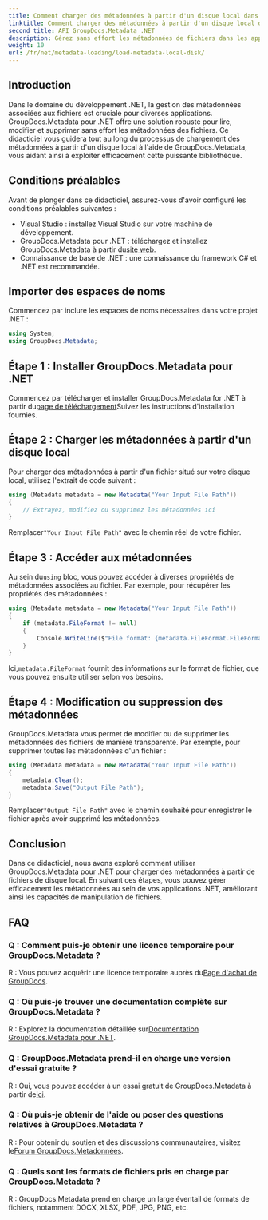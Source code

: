 ```yaml
---
title: Comment charger des métadonnées à partir d'un disque local dans .NET
linktitle: Comment charger des métadonnées à partir d'un disque local dans .NET
second_title: API GroupDocs.Metadata .NET
description: Gérez sans effort les métadonnées de fichiers dans les applications .NET avec GroupDocs.Metadata pour des capacités améliorées de manipulation de fichiers.
weight: 10
url: /fr/net/metadata-loading/load-metadata-local-disk/
---
```

## Introduction
Dans le domaine du développement .NET, la gestion des métadonnées associées aux fichiers est cruciale pour diverses applications. GroupDocs.Metadata pour .NET offre une solution robuste pour lire, modifier et supprimer sans effort les métadonnées des fichiers. Ce didacticiel vous guidera tout au long du processus de chargement des métadonnées à partir d'un disque local à l'aide de GroupDocs.Metadata, vous aidant ainsi à exploiter efficacement cette puissante bibliothèque.
## Conditions préalables
Avant de plonger dans ce didacticiel, assurez-vous d'avoir configuré les conditions préalables suivantes :
- Visual Studio : installez Visual Studio sur votre machine de développement.
-  GroupDocs.Metadata pour .NET : téléchargez et installez GroupDocs.Metadata à partir du[site web](https://releases.groupdocs.com/metadata/net/).
- Connaissance de base de .NET : une connaissance du framework C# et .NET est recommandée.

## Importer des espaces de noms
Commencez par inclure les espaces de noms nécessaires dans votre projet .NET :
```csharp
using System;
using GroupDocs.Metadata;
```
## Étape 1 : Installer GroupDocs.Metadata pour .NET
 Commencez par télécharger et installer GroupDocs.Metadata for .NET à partir du[page de téléchargement](https://releases.groupdocs.com/metadata/net/)Suivez les instructions d'installation fournies.
## Étape 2 : Charger les métadonnées à partir d'un disque local
Pour charger des métadonnées à partir d'un fichier situé sur votre disque local, utilisez l'extrait de code suivant :
```csharp
using (Metadata metadata = new Metadata("Your Input File Path"))
{
    // Extrayez, modifiez ou supprimez les métadonnées ici
}
```
 Remplacer`"Your Input File Path"` avec le chemin réel de votre fichier.
## Étape 3 : Accéder aux métadonnées
 Au sein du`using` bloc, vous pouvez accéder à diverses propriétés de métadonnées associées au fichier. Par exemple, pour récupérer les propriétés des métadonnées :
```csharp
using (Metadata metadata = new Metadata("Your Input File Path"))
{
    if (metadata.FileFormat != null)
    {
        Console.WriteLine($"File format: {metadata.FileFormat.FileFormatType}");
    }
}
```
 Ici,`metadata.FileFormat` fournit des informations sur le format de fichier, que vous pouvez ensuite utiliser selon vos besoins.
## Étape 4 : Modification ou suppression des métadonnées
GroupDocs.Metadata vous permet de modifier ou de supprimer les métadonnées des fichiers de manière transparente. Par exemple, pour supprimer toutes les métadonnées d'un fichier :
```csharp
using (Metadata metadata = new Metadata("Your Input File Path"))
{
    metadata.Clear();
    metadata.Save("Output File Path");
}
```
 Remplacer`"Output File Path"` avec le chemin souhaité pour enregistrer le fichier après avoir supprimé les métadonnées.

## Conclusion
Dans ce didacticiel, nous avons exploré comment utiliser GroupDocs.Metadata pour .NET pour charger des métadonnées à partir de fichiers de disque local. En suivant ces étapes, vous pouvez gérer efficacement les métadonnées au sein de vos applications .NET, améliorant ainsi les capacités de manipulation de fichiers.

## FAQ
### Q : Comment puis-je obtenir une licence temporaire pour GroupDocs.Metadata ?
 R : Vous pouvez acquérir une licence temporaire auprès du[Page d'achat de GroupDocs](https://purchase.groupdocs.com/temporary-license/).
### Q : Où puis-je trouver une documentation complète sur GroupDocs.Metadata ?
 R : Explorez la documentation détaillée sur[Documentation GroupDocs.Metadata pour .NET](https://tutorials.groupdocs.com/metadata/net/).
### Q : GroupDocs.Metadata prend-il en charge une version d'essai gratuite ?
 R : Oui, vous pouvez accéder à un essai gratuit de GroupDocs.Metadata à partir de[ici](https://releases.groupdocs.com/).
### Q : Où puis-je obtenir de l'aide ou poser des questions relatives à GroupDocs.Metadata ?
 R : Pour obtenir du soutien et des discussions communautaires, visitez le[Forum GroupDocs.Metadonnées](https://forum.groupdocs.com/c/metadata/14).
### Q : Quels sont les formats de fichiers pris en charge par GroupDocs.Metadata ?
R : GroupDocs.Metadata prend en charge un large éventail de formats de fichiers, notamment DOCX, XLSX, PDF, JPG, PNG, etc.